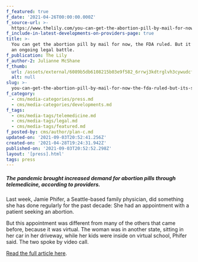 ```yaml
---
f_featured: true
f_date: '2021-04-26T00:00:00.000Z'
f_source-url: >-
  https://www.thelily.com/you-can-get-the-abortion-pill-by-mail-for-now-the-fda-ruled-but-its-still-an-ongoing-legal-battle/
f_include-in-latest-developments-on-providers-page: true
title: >-
  You can get the abortion pill by mail for now, the FDA ruled. But it’s still
  an ongoing legal battle.
f_publication: The Lily
f_author-2: Julianne McShane
f_thumb:
  url: /assets/external/6089b5db6108215b03e9f582_6rrwj3kdtrglvh3cywudcfylsi.jpg
  alt: null
slug: >-
  you-can-get-the-abortion-pill-by-mail-for-now-the-fda-ruled-but-its-still-an-ongoing-legal-battle
f_category:
  - cms/media-categories/press.md
  - cms/media-categories/developments.md
f_tags:
  - cms/media-tags/telemedicine.md
  - cms/media-tags/legal.md
  - cms/media-tags/featured.md
f_posted-by: cms/author/plan-c.md
updated-on: '2021-09-03T20:52:41.256Z'
created-on: '2021-04-28T19:24:31.942Z'
published-on: '2021-09-03T20:52:52.298Z'
layout: '[press].html'
tags: press
---
```


##### The pandemic brought increased demand for abortion pills through telemedicine, according to providers.

Last week, Jamie Phifer, a Seattle-based family physician, did something she has done regularly for the past decade: She had an appointment with a patient seeking an abortion.  

But this appointment was different from many of the others that came before, because it was virtual. The woman was in another state, sitting in her car in her driveway, while her kids were inside on virtual school, Phifer said. The two spoke by video call.  

[Read the full article here](https://www.thelily.com/you-can-get-the-abortion-pill-by-mail-for-now-the-fda-ruled-but-its-still-an-ongoing-legal-battle/).
